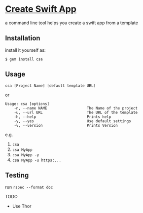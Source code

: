 # [Create Swift App](https://rubygems.org/gems/csa)

a command line tool helps you create a swift app from a template

## Installation

install it yourself as:

    $ gem install csa

## Usage

```shell
csa [Project Name] [default template URL]
```

or

```shell
Usage: csa [options]
    -n, --name NAME                  The Name of the project
    -u, --url URL                    The URL of the template
    -h, --help                       Prints help
    -y, --yes                        Use default settings
    -v, --version                    Prints Version
```

e.g.

1. `csa`
1. `csa MyApp`
1. `csa MyApp -y`
1. `csa MyApp -u https:...`

## Testing

run `rspec --format doc`


TODO
- Use Thor
